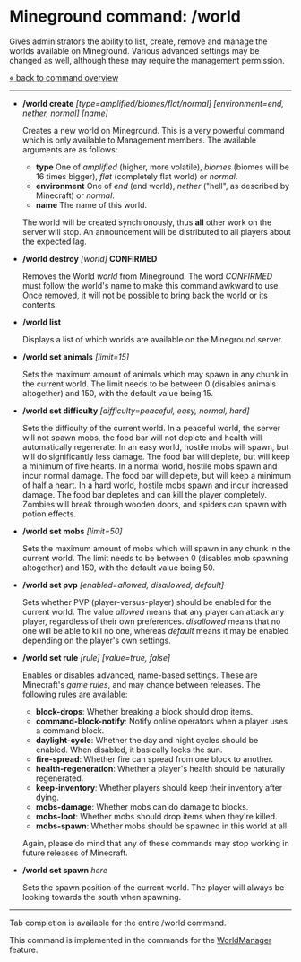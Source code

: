 Mineground command: /world
==========

Gives administrators the ability to list, create, remove and manage the worlds available on Mineground. Various advanced settings may be changed as well, although these may require the management permission.

[« back to command overview](../commands.md)

----------
+ **/world create** *[type=amplified/biomes/flat/normal]* *[environment=end, nether, normal]* *[name]*

  Creates a new world on Mineground. This is a very powerful command which is only available to Management members. The available arguments are as follows:

  + **type**
    One of *amplified* (higher, more volatile), *biomes* (biomes will be 16 times bigger), *flat* (completely flat world) or *normal*.
  + **environment**
    One of *end* (end world), *nether* ("hell", as described by Minecraft) or *normal*.
  + **name**
    The name of this world.

  The world will be created synchronously, thus **all** other work on the server will stop. An announcement will be distributed to all players about the expected lag.

+ **/world destroy** *[world]* **CONFIRMED**

  Removes the World *world* from Mineground. The word *CONFIRMED* must follow the world's name to make this command awkward to use. Once removed, it will not be possible to bring back the world or its contents.

+ **/world list**

  Displays a list of which worlds are available on the Mineground server.

+ **/world set animals** *[limit=15]*

  Sets the maximum amount of animals which may spawn in any chunk in the current world. The limit needs to be between 0 (disables animals altogether) and 150, with the default value being 15.

* **/world set difficulty** *[difficulty=peaceful, easy, normal, hard]*

  Sets the difficulty of the current world. In a peaceful world, the server will not spawn mobs, the food bar will not deplete and health will automatically regenerate. In an easy world, hostile mobs will spawn, but will do significantly less damage. The food bar will deplete, but will keep a minimum of five hearts. In a normal world, hostile mobs spawn and incur normal damage. The food bar will deplete, but will keep a minimum of half a heart. In a hard world, hostile mobs spawn and incur increased damage. The food bar depletes and can kill the player completely. Zombies will break through wooden doors, and spiders can spawn with potion effects.

* **/world set mobs** *[limit=50]*

  Sets the maximum amount of mobs which will spawn in any chunk in the current world. The limit needs to be between 0 (disables mob spawning altogether) and 150, with the default value being 50.

* **/world set pvp** *[enabled=allowed, disallowed, default]*

  Sets whether PVP (player-versus-player) should be enabled for the current world. The value *allowed* means that any player can attack any player, regardless of their own preferences. *disallowed* means that no one will be able to kill no one, whereas *default* means it may be enabled depending on the player's own settings.

* **/world set rule** *[rule]* *[value=true, false]*

  Enables or disables advanced, name-based settings. These are Minecraft's *game rules*, and may change between releases. The following rules are available:

  * **block-drops**: Whether breaking a block should drop items.
  * **command-block-notify**: Notify online operators when a player uses a command block.
  * **daylight-cycle**: Whether the day and night cycles should be enabled. When disabled, it basically locks the sun.
  * **fire-spread**: Whether fire can spread from one block to another.
  * **health-regeneration**: Whether a player's health should be naturally regenerated.
  * **keep-inventory**: Whether players should keep their inventory after dying.
  * **mobs-damage**: Whether mobs can do damage to blocks.
  * **mobs-loot**: Whether mobs should drop items when they're killed.
  * **mobs-spawn**: Whether mobs should be spawned in this world at all.

  Again, please do mind that any of these commands may stop working in future releases of Minecraft.

* **/world set spawn** *here*

  Sets the spawn position of the current world. The player will always be looking towards the south when spawning.

----------

Tab completion is available for the entire /world command.

This command is implemented in the commands for the [WorldManager](../../src/main/java/com/mineground/features/WorldCommands.java) feature.